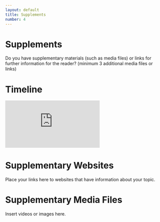 ```yaml
---
layout: default
title: Supplements
number: 4
---
```


# Supplements

Do you have supplementary materials (such as media files) or links for further information for the reader? (minimum 3 additional media files or links)

# Timeline

<iframe class='timeline-iframe' src='https://cdn.knightlab.com/libs/timeline3/latest/embed/index.html?source=1DMujljENEv8umMK06V2RyqKhXUfWJCMRG-OqWwqucko&font=Default&lang=en&initial_zoom=2&height=650](https://cdn.knightlab.com/libs/timeline3/latest/embed/index.html?source=1DMujljENEv8umMK06V2RyqKhXUfWJCMRG-OqWwqucko&font=Default&lang=en&initial_zoom=2&height=650' webkitallowfullscreen mozallowfullscreen allowfullscreen frameborder='0'></iframe>

# Supplementary Websites

Place your links here to websites that have information about your topic.

# Supplementary Media Files

Insert videos or images here.

